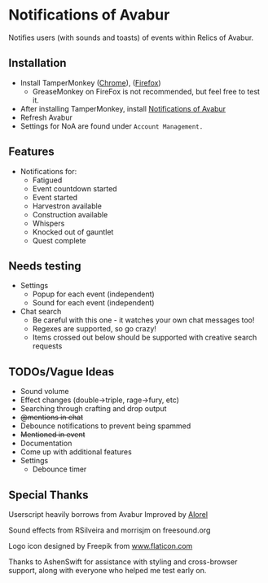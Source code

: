 # Notifications of Avabur
Notifies users (with sounds and toasts) of events within Relics of Avabur.

## Installation
* Install TamperMonkey ([Chrome](https://chrome.google.com/webstore/detail/tampermonkey/dhdgffkkebhmkfjojejmpbldmpobfkfo?hl=en)), ([Firefox](https://addons.mozilla.org/en-US/firefox/addon/tampermonkey/))
  * GreaseMonkey on FireFox is not recommended, but feel free to test it.
* After installing TamperMonkey, install [Notifications of Avabur](https://github.com/davidmcclelland/notifications-of-avabur/blob/master/notifications-of-avabur.user.js)
* Refresh Avabur
* Settings for NoA are found under `Account Management.`

## Features
* Notifications for:
  * Fatigued
  * Event countdown started
  * Event started
  * Harvestron available
  * Construction available
  * Whispers
  * Knocked out of gauntlet
  * Quest complete

## Needs testing
* Settings
  * Popup for each event (independent)
  * Sound for each event (independent)
* Chat search
  * Be careful with this one - it watches your own chat messages too!
  * Regexes are supported, so go crazy!
  * Items crossed out below should be supported with creative search requests

## TODOs/Vague Ideas
* Sound volume
* Effect changes (double->triple, rage->fury, etc)
* Searching through crafting and drop output
* ~~@mentions in chat~~
* Debounce notifications to prevent being spammed
* ~~Mentioned in event~~
* Documentation
* Come up with additional features
* Settings
  * Debounce timer

## Special Thanks
Userscript heavily borrows from Avabur Improved by [Alorel](https://github.com/Alorel)

Sound effects from RSilveira and morrisjm on freesound.org

Logo icon designed by Freepik from www.flaticon.com

Thanks to AshenSwift for assistance with styling and cross-browser support, along with everyone who helped me test early on.
